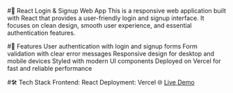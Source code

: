 #🔐 React Login & Signup Web App
This is a responsive web application built with React that provides a user-friendly login and signup interface. It focuses on clean design, smooth user experience, and essential authentication features.

#🚀 Features
User authentication with login and signup forms
Form validation with clear error messages
Responsive design for desktop and mobile devices
Styled with modern UI components
Deployed on Vercel for fast and reliable performance

#🛠️ Tech Stack
Frontend: React
Deployment: Vercel
🌐 [Live Demo](https://login-signup-react-six.vercel.app/)
